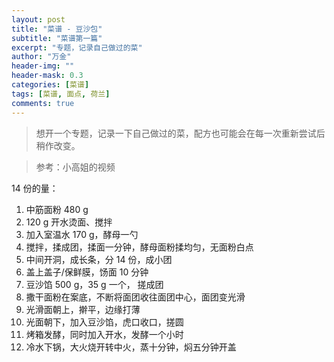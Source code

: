 ```yaml
---
layout: post
title: "菜谱 - 豆沙包"
subtitle: "菜谱第一篇"
excerpt: "专题，记录自己做过的菜"
author: "万金"
header-img: ""
header-mask: 0.3
categories: [菜谱]
tags: [菜谱, 面点, 荷兰]
comments: true
---
```


> 想开一个专题，记录一下自己做过的菜，配方也可能会在每一次重新尝试后稍作改变。

> 参考：小高姐的视频

14 份的量：

1. 中筋面粉 480 g
2. 120 g 开水烫面、搅拌
3. 加入室温水 170 g，酵母一勺
4. 搅拌，揉成团，揉面一分钟，酵母面粉揉均匀，无面粉白点
5. 中间开洞，成长条，分 14 份，成小团
6. 盖上盖子/保鲜膜，饧面 10 分钟
7. 豆沙馅 500 g，35 g 一个， 搓成团
8. 撒干面粉在案底，不断将面团收往面团中心，面团变光滑
9. 光滑面朝上，擀平，边缘打薄
10. 光面朝下，加入豆沙馅，虎口收口，搓圆
11. 烤箱发酵，同时加入开水，发酵一个小时
12. 冷水下锅，大火烧开转中火，蒸十分钟，焖五分钟开盖